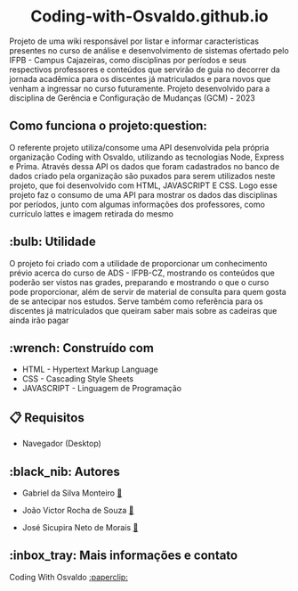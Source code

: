 <h1 align="center">Coding-with-Osvaldo.github.io</h1>

<p>Projeto de uma wiki responsável por listar e informar características presentes no curso de análise e desenvolvimento de sistemas ofertado pelo IFPB - Campus Cajazeiras, como disciplinas por períodos e seus respectivos professores e conteúdos que servirão de guia no decorrer da jornada acadêmica para os discentes já matriculados e para novos que venham a ingressar no curso futuramente. Projeto desenvolvido para a disciplina de Gerência e Configuração de Mudanças (GCM) - 2023 </p>




<h2 align="start"> Como funciona o projeto:question:</h2>
<p> O referente projeto utiliza/consome uma API desenvolvida pela própria organização Coding with Osvaldo, utilizando as tecnologias Node, Express e Prima. Através dessa API 
os dados que foram cadastrados no banco de dados criado pela organização são puxados para serem utilizados neste projeto, que foi desenvolvido com HTML, JAVASCRIPT E CSS. Logo esse projeto faz o consumo de uma API para mostrar os dados das disciplinas por períodos, junto com algumas informações dos professores, como currículo lattes e imagem retirada do mesmo </p>


<h2>:bulb: Utilidade</h2>
<p>O projeto foi criado com a utilidade de proporcionar um conhecimento prévio acerca do curso de ADS - IFPB-CZ, mostrando os conteúdos que poderão ser vistos nas grades, preparando e mostrando o 
que o curso pode proporcionar, além de servir de material de consulta para quem gosta de se antecipar nos estudos. Serve também como referência para os discentes já matrículados que queiram
saber mais sobre as cadeiras que ainda irão pagar</p>

<h2>:wrench: Construído com</h2>

+ HTML - Hypertext Markup Language
+ CSS - Cascading Style Sheets
+ JAVASCRIPT - Linguagem de Programação


<h2>📋 Requisitos </h2>

+ Navegador (Desktop)

<h2>:black_nib: Autores</h2>

+ Gabriel da Silva Monteiro <a width="1000px" align="center" href="https://github.com/GabrielSilva15" target="_blank">:paperclip:</a> 

+ João Victor Rocha de Souza <a width="30px" align="center" href="https://github.com/JoseNeto5689" target="_blank">:paperclip:</a>

+ José Sicupira Neto de Morais <a width="30px" align="center" href="https://github.com/Sr1515" target="_blank">:paperclip:</a>
  

<h2> :inbox_tray: Mais informações e contato</h2>
Coding With Osvaldo <a width="30px" align="center" href="https://github.com/Coding-with-Osvaldo" target="_blank">:paperclip:</a> 
  
  
